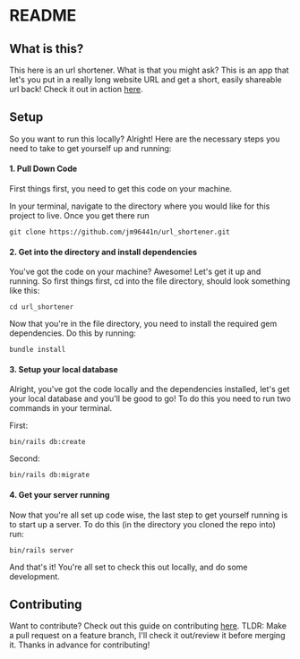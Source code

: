 # README

## What is this?

This here is an url shortener. What is that you might ask? This is an app that let's you put in a really long website URL and get a short, easily shareable url back! Check it out in action [here](https://trohs.herokuapp.com/).

## Setup

So you want to run this locally? Alright! Here are the necessary steps you need to take to get yourself up and running:

#### 1. Pull Down Code

First things first, you need to get this code on your machine. 

In your terminal, navigate to the directory where you would like for this project to live. Once you get there run

```
git clone https://github.com/jm96441n/url_shortener.git
```

#### 2. Get into the directory and install dependencies

You've got the code on your machine? Awesome! Let's get it up and running. So first things first, cd into the file directory, should look something like this:
```
cd url_shortener
```

Now that you're in the file directory, you need to install the required gem dependencies. Do this by running:
```
bundle install
```

#### 3. Setup your local database

Alright, you've got the code locally and the dependencies installed, let's get your local database and you'll be good to go! To do this you need to run two commands in your terminal. 

First:
```
bin/rails db:create
```
Second:
```
bin/rails db:migrate
```

#### 4. Get your server running

Now that you're all set up code wise, the last step to get yourself running is to start up a server. To do this (in the directory you cloned the repo into) run:
 ```
 bin/rails server
 ```
 
 And that's it! You're all set to check this out locally, and do some development.
 
 
 ## Contributing
 
 Want to contribute? Check out this guide on contributing [here](https://trohs.herokuapp.com/). TLDR: Make a pull request on a feature branch, I'll check it out/review it before merging it. Thanks in advance for contributing!
